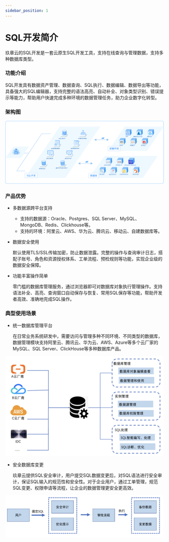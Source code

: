 ```yaml
---
sidebar_position: 1
---
```




# SQL开发简介

玖章云的SQL开发是一套云原生SQL开发工具，支持在线查询与管理数据，支持多种数据库类型。

### 功能介绍

SQL开发具有数据资产管理、数据查询、SQL执行、数据编辑、数据导出等功能，具备强大的SQL编辑器，支持完整的语法高亮、自动补全、对象类型识别、错误提示等能力，帮助用户快速完成多种环境的数据管理任务，助力企业数字化转型。



### 架构图

![测试](./image/test.png)



### 产品优势

* 多数据源跨平台支持
  * 支持的数据源：Oracle、Postgres、SQL Server、MySQL、MongoDB、Redis、Clickhouse等。
  * 支持的环境：阿里云、AWS、华为云、腾讯云、移动云、自建数据库等。


* 数据安全使用

  默认使用TLS/SSL传输加密，防止数据泄露。完整的操作与查询审计日志，搭配子账号、角色和资源授权体系、工单流程、预检规则等功能，实现企业级的数据安全保障。

* 功能丰富操作简单

  零门槛的数据库管理服务，通过浏览器即可对数据库对象执行管理操作。支持语法补全、高亮、查询窗口自动保存与恢复、常用SQL保存等功能，帮助开发者高效、准确地完成SQL操作。

### 典型使用场景

* 统一数据库管理平台

  在日常业务系统研发中，需要访问与管理多种不同环境、不同类型的数据库，数据管理模块支持阿里云、腾讯云、华为云、AWS、Azure等多个云厂家的MySQL、SQL Server、ClickHouse等多种数据库产品。

![测试](./image/changjing1.png)

* 安全数据库变更

  玖章云提供SQL安全审计，用户提交SQL数据变更后，对SQL语法进行安全审计，保证SQL输入的规范性和安全性。对于企业用户，通过工单管理，规范SQL变更、权限申请等流程，让企业的数据管理更安全更高效。

![测试](./image/changjing2.png)

